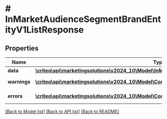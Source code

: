 # # InMarketAudienceSegmentBrandEntityV1ListResponse

## Properties

Name | Type | Description | Notes
------------ | ------------- | ------------- | -------------
**data** | [**\criteo\api\marketingsolutions\v2024_10\Model\InMarketAudienceSegmentBrandEntityV1Resource[]**](InMarketAudienceSegmentBrandEntityV1Resource.md) |  | [optional]
**warnings** | [**\criteo\api\marketingsolutions\v2024_10\Model\CommonProblem[]**](CommonProblem.md) |  | [optional] [readonly]
**errors** | [**\criteo\api\marketingsolutions\v2024_10\Model\CommonProblem[]**](CommonProblem.md) |  | [optional] [readonly]

[[Back to Model list]](../../README.md#models) [[Back to API list]](../../README.md#endpoints) [[Back to README]](../../README.md)
